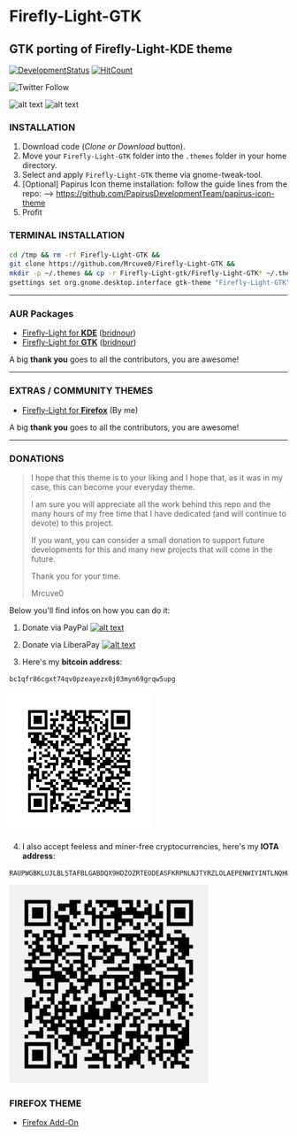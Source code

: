 # Firefly-Light-GTK

## GTK porting of Firefly-Light-KDE theme 

[![DevelopmentStatus](https://img.shields.io/badge/Development-Paused-yellow.svg)](https://img.shields.io/badge/Development-Paused-yellow.svg)
[![HitCount](http://hits.dwyl.io/Mrcuve0/Firefly-Light.svg)](http://hits.dwyl.io/Mrcuve0/Firefly-Light)

![Twitter Follow](https://img.shields.io/twitter/follow/Mrcuve0?label=Follow%20Me%21%20%40Mrcuve0&style=social)


![alt text](https://raw.githubusercontent.com/Mrcuve0/Firefly-Light/master/GTK/screenshots/Desktop.png)
![alt text](https://raw.githubusercontent.com/Mrcuve0/Firefly-Light/master/GTK/screenshots/Desktop2.png)

### **INSTALLATION**

1. Download code (*Clone or Download* button).
2. Move your `Firefly-Light-GTK` folder into the `.themes` folder in your home directory.
3. Select and apply `Firefly-Light-GTK` theme via gnome-tweak-tool.
4. [Optional] Papirus Icon theme installation: follow the guide lines from the repo: --> https://github.com/PapirusDevelopmentTeam/papirus-icon-theme
5. Profit

### **TERMINAL INSTALLATION**

```sh
cd /tmp && rm -rf Firefly-Light-GTK &&
git clone https://github.com/Mrcuve0/Firefly-Light-GTK &&
mkdir -p ~/.themes && cp -r Firefly-Light-gtk/Firefly-Light-GTK* ~/.themes/ &&
gsettings set org.gnome.desktop.interface gtk-theme "Firefly-Light-GTK"
```

----

### **AUR Packages**

* [Firefly-Light for **KDE**](https://aur.archlinux.org/packages/Firefly-light-kde/) ([bridnour](https://github.com/bridnour))
* [Firefly-Light for **GTK**](https://aur.archlinux.org/packages/Firefly-light-gtk/) ([bridnour](https://github.com/bridnour))

A big **thank you** goes to all the contributors, you are awesome!

----

### **EXTRAS / COMMUNITY THEMES**

* [Firefly-Light for **Firefox**](https://addons.mozilla.org/en-US/firefox/addon/Firefly-light/) (By me)

A big **thank you** goes to all the contributors, you are awesome!

----

### **DONATIONS**

> I hope that this theme is to your liking and I hope that, as it was in my case, this can become your everyday theme.
>
> I am sure you will appreciate all the work behind this repo and the many hours of my free time that I have dedicated (and will continue to devote) to this project.
> 
> If you want, you can consider a small donation to support future developments for this and many new projects that will come in the future.
>
> Thank you for your time.
> 
>Mrcuve0

Below you'll find infos on how you can do it:

1. Donate via PayPal [![alt text](https://www.paypal.com/en_US/i/btn/btn_donate_LG.gif)](https://paypal.me/mrcuve0)

2. Donate via LiberaPay [![alt text](https://liberapay.com/assets/widgets/donate.svg)](https://liberapay.com/Mrcuve0/donate)

3. Here's my **bitcoin address**:
```
bc1qfr86cgxt74qv0pzeayezx0j03myn69grqw5upg
```
![BTC Wallet](https://raw.githubusercontent.com/Mrcuve0/donations/master/BTCwallet.png)

4. I also accept feeless and miner-free cryptocurrencies, here's my **IOTA address**:
```
RAUPWGBKLUJLBLSTAFBLGABDQX9HDZOZRTEODEASFKRPNLNJTYRZLOLAEPENWIYINTLNQHULSBOIWAQZZROWQEERYD
```
![IOTA Wallet](https://raw.githubusercontent.com/Mrcuve0/donations/master/IOTAwallet.jpg)

### FIREFOX THEME
* [Firefox Add-On](https://addons.mozilla.org/en-US/firefox/addon/Firefly-Light/)

